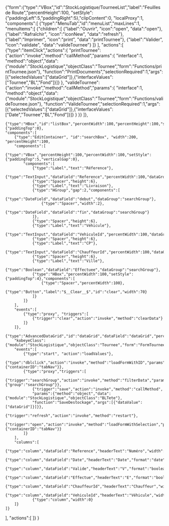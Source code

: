 {"form":{"type":"VBox","id":"StockLogistique/TourneeList","label":"Feuilles de Route","percentHeight":100,
"setStyle":{"paddingLeft":5,"paddingRight":5},"clipContent":0,
"localProxy":1,
"components":[
	{"type":"MenuTab","id":"menuList","maxLines":1,
	"menuItems":[
		{"children":[
			{"label":"Ouvrir", "icon":"open", "data":"open"},
			{"label":"Rafraîchir", "icon":"iconNew", "data":"refresh"},
			{"label":"Imprimer", "icon":"print", "data":"printTournee"},
			{"label":"Valider", "icon":"validate", "data":"valideTournee"}
		]}
	],
	"actions":[
		{"type":"itemClick","actions":{
			"printTournee":{"action":"invoke","method":"callMethod","params":{
				"interface":1,
				"method":"object","data":{"module":"StockLogistique","objectClass":"Tournee","form":"Functions/printTournee.json"},
				"function":"PrintDocuments","selectionRequired":1,"args":[{"selectedValues":["dataGrid"]},{"interfaceValues":["Tournee","BL","Fond"]}]}
			},
			"valideTournee":{"action":"invoke","method":"callMethod","params":{
				"interface":1,
				"method":"object","data":{"module":"StockLogistique","objectClass":"Tournee","form":"Functions/valideTournee.json"},
				"function":"ValideTournee","selectionRequired":1,"args":[{"selectedValues":["dataGrid"]},{"interfaceValues":["Date","Tournee","BL","Fond"]}]}
			}
		}}
	]},

	{"type":"HBox","id":"listBox","percentWidth":100,"percentHeight":100,"setStyle":{"paddingTop":0},
	"components":[
		{"type":"EditContainer", "id":"searchBox", "width":200, "percentHeight":100,
		"components":[
			{"type":"VBox","percentHeight":100,"percentWidth":100,"setStyle":{"paddingTop":5,"verticalGap":0},
			"components":[
				{"type":"Label","text":"Réference"},
				{"type":"TextInput","dataField":"Reference","percentWidth":100,"dataGroup":"searchGroup"},
				{"type":"Spacer","height":6},
				{"type":"Label","text":"Livraison"},
				{"type":"HGroup","gap":2,"components":[
					{"type":"DateField","dataField":"debut","dataGroup":"searchGroup"},
					{"type":"Spacer","width":2},
					{"type":"DateField","dataField":"fin","dataGroup":"searchGroup"}
				]},
				{"type":"Spacer","height":6},
				{"type":"Label","text":"Véhicule"},
				{"type":"TextInput","dataField":"VehiculeId","percentWidth":100,"dataGroup":"searchGroup"},
				{"type":"Spacer","height":6},
				{"type":"Label","text":"CP"},
				{"type":"TextInput","dataField":"ChauffeurId","percentWidth":100,"dataGroup":"searchGroup"},
				{"type":"Spacer","height":6},
				{"type":"Label","text":"Ville"},
				{"type":"Boolean","dataField":"Effectuee","dataGroup":"searchGroup"},
				{"type":"HBox","percentWidth":100,"setStyle":{"paddingTop":4},"components":[
					{"type":"Spacer","percentWidth":100},
					{"type":"Button","label":"$__Clear__$","id":"clear","width":70}
				]}
			]}
		],
		"events":[
			{"type":"proxy", "triggers":[
				{"trigger":"clear","action":"invoke","method":"clearData"}
			]}
		]},
		{"type":"AdvancedDataGrid","id":"dataGrid","dataField":"dataGrid","percentHeight":100,"percentWidth":100,"rowHeight":20,"variableRowHeight":1, 
		"kobeyeClass":{"module":"StockLogistique","objectClass":"Tournee","form":"FormTournee.json"},"checkBoxes":1,
		"events":[
			{"type":"start", "action":"loadValues"},
			{"type":"dblclick","action":"invoke","method":"loadFormWithID","params":{"containerID":"tabNav"}},
			{"type":"proxy","triggers":[
				{"trigger":"searchGroup","action":"invoke","method":"filterData","params":{"group":"searchGroup"}},
				{"trigger":"save","action":"invoke","method":"callMethod",
				"params":{"method":"object","data":{"module":"StockLogistique","objectClass":"BLTete"},
				"function":"SaveDestockage","args":[{"dataValue":["dataGrid"]}]}},
				{"trigger":"refresh","action":"invoke","method":"restart"},
				{"trigger":"open","action":"invoke","method":"loadFormWithSelection","params":{"containerID":"tabNav"}}
			]}
		],
		"columns":[
				{"type":"column","dataField":"Reference","headerText":"Numéro","width":70},
				{"type":"column","dataField":"Date","headerText":"Date","format":"date","width":60},
				{"type":"column","dataField":"Valide","headerText":"V","format":"boolean","width":20},
				{"type":"column","dataField":"Effectue","headerText":"E","format":"boolean","width":20},
				{"type":"column","dataField":"ChauffeurId","headerText":"Chauffeur","width":150},
				{"type":"column","dataField":"VehiculeId","headerText":"Véhicule","width":150},
				{"type":"column","width":0}
		]}
	]}
],
"actions":[
]}
}


